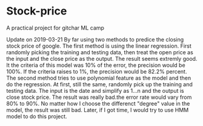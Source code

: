 # Stock-price
A practical project for gitchar ML camp

Update on 2019-03-21
By far using two methods to predice the closing stock price of google.
The first method is using the linear regression. First randomly picking the training and testing data, then treat the open price as the input and the close price as the output. The result seems extremly good. It the criteria of this model was 10% of the error, the precision would be 100%. If the criteria raises to 1%, the precision would be 82.2% percent.
The second method tries to use polynomial feature as the model and then do the regression. At first, still the same, randomly pick up the training and testing data. The input is the date and simplify as 1...n and the output is close stock price. The result was really bad.the error rate would vary from 80% to 90%. No matter how I choose the differenct "degree" value in the model, the result was still bad.
Later, if I got time, I would try to use HMM model to do this project.
